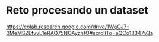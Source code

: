 # Reto procesando un dataset

https://colab.research.google.com/drive/1WqCJ7-0MeMSZLfvvL1eRAQ75NOAyzhfO#scrollTo=eQCo18347v3a